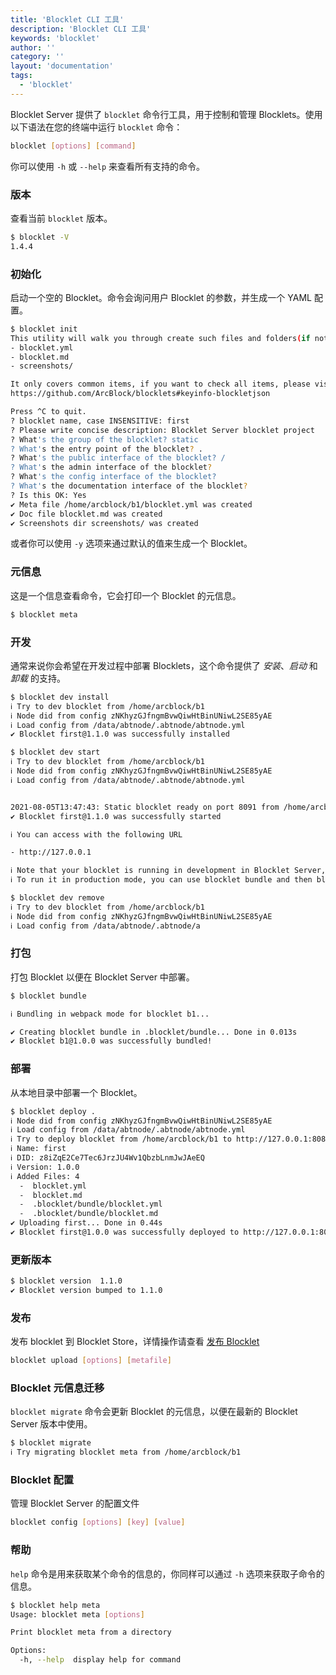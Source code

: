 ```yaml
---
title: 'Blocklet CLI 工具'
description: 'Blocklet CLI 工具'
keywords: 'blocklet'
author: ''
category: ''
layout: 'documentation'
tags:
  - 'blocklet'
---
```


Blocklet Server 提供了 `blocklet` 命令行工具，用于控制和管理 Blocklets。使用以下语法在您的终端中运行 `blocklet` 命令：

```bash
blocklet [options] [command]
```

你可以使用 `-h` 或 `--help` 来查看所有支持的命令。

### 版本

查看当前 `blocklet` 版本。

```bash
$ blocklet -V
1.4.4
```

### 初始化

启动一个空的 Blocklet。命令会询问用户 Blocklet 的参数，并生成一个 YAML 配置。

```bash
$ blocklet init
This utility will walk you through create such files and folders(if not exists):
- blocklet.yml
- blocklet.md
- screenshots/

It only covers common items, if you want to check all items, please visit:
https://github.com/ArcBlock/blocklets#keyinfo-blockletjson

Press ^C to quit.
? blocklet name, case INSENSITIVE: first
? Please write concise description: Blocklet Server blocklet project
? What's the group of the blocklet? static
? What's the entry point of the blocklet? .
? What's the public interface of the blocklet? /
? What's the admin interface of the blocklet?
? What's the config interface of the blocklet?
? What's the documentation interface of the blocklet?
? Is this OK: Yes
✔ Meta file /home/arcblock/b1/blocklet.yml was created
✔ Doc file blocklet.md was created
✔ Screenshots dir screenshots/ was created
```

或者你可以使用 `-y` 选项来通过默认的值来生成一个 Blocklet。

### 元信息

这是一个信息查看命令，它会打印一个 Blocklet 的元信息。

```bash
$ blocklet meta
```

### 开发

通常来说你会希望在开发过程中部署 Blocklets，这个命令提供了 _安装_、_启动_ 和 _卸载_ 的支持。

```bash
$ blocklet dev install
ℹ Try to dev blocklet from /home/arcblock/b1
ℹ Node did from config zNKhyzGJfngmBvwQiwHtBinUNiwL2SE85yAE
ℹ Load config from /data/abtnode/.abtnode/abtnode.yml
✔ Blocklet first@1.1.0 was successfully installed
```

```bash
$ blocklet dev start
ℹ Try to dev blocklet from /home/arcblock/b1
ℹ Node did from config zNKhyzGJfngmBvwQiwHtBinUNiwL2SE85yAE
ℹ Load config from /data/abtnode/.abtnode/abtnode.yml


2021-08-05T13:47:43: Static blocklet ready on port 8091 from /home/arcblock/b1
✔ Blocklet first@1.1.0 was successfully started

ℹ You can access with the following URL

- http://127.0.0.1

ℹ Note that your blocklet is running in development in Blocklet Server,
ℹ To run it in production mode, you can use blocklet bundle and then blocklet deploy.
```

```bash
$ blocklet dev remove
ℹ Try to dev blocklet from /home/arcblock/b1
ℹ Node did from config zNKhyzGJfngmBvwQiwHtBinUNiwL2SE85yAE
ℹ Load config from /data/abtnode/.abtnode/a
```

### 打包

打包 Blocklet 以便在 Blocklet Server 中部署。

```bash
$ blocklet bundle

ℹ Bundling in webpack mode for blocklet b1...

✔ Creating blocklet bundle in .blocklet/bundle... Done in 0.013s
✔ Blocklet b1@1.0.0 was successfully bundled!
```

### 部署

从本地目录中部署一个 Blocklet。

```bash
$ blocklet deploy .
ℹ Node did from config zNKhyzGJfngmBvwQiwHtBinUNiwL2SE85yAE
ℹ Load config from /data/abtnode/.abtnode/abtnode.yml
ℹ Try to deploy blocklet from /home/arcblock/b1 to http://127.0.0.1:8089
ℹ Name: first
ℹ DID: z8iZqE2Ce7Tec6JrzJU4Wv1QbzbLnmJwJAeEQ
ℹ Version: 1.0.0
ℹ Added Files: 4
  -  blocklet.yml
  -  blocklet.md
  -  .blocklet/bundle/blocklet.yml
  -  .blocklet/bundle/blocklet.md
✔ Uploading first... Done in 0.44s
✔ Blocklet first@1.0.0 was successfully deployed to http://127.0.0.1:8089
```

### 更新版本

```bash
$ blocklet version  1.1.0
✔ Blocklet version bumped to 1.1.0
```

### 发布

发布 blocklet 到 Blocklet Store，详情操作请查看 [发布 Blocklet](../publish-blocklets)

```bash
blocklet upload [options] [metafile]
```

### Blocklet 元信息迁移

`blocklet migrate` 命令会更新 Blocklet 的元信息，以便在最新的 Blocklet Server 版本中使用。

```bash
$ blocklet migrate
ℹ Try migrating blocklet meta from /home/arcblock/b1
```

### Blocklet 配置

管理 Blocklet Server 的配置文件

```bash
blocklet config [options] [key] [value]
```

### 帮助

`help` 命令是用来获取某个命令的信息的，你同样可以通过 `-h` 选项来获取子命令的信息。

```bash
$ blocklet help meta
Usage: blocklet meta [options]

Print blocklet meta from a directory

Options:
  -h, --help  display help for command
```
